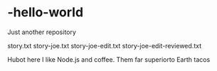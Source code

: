 # -hello-world
Just another repository

story.txt
story-joe.txt
story-joe-edit.txt
story-joe-edit-reviewed.txt


Hubot here I like Node.js and coffee. Them far superiorto Earth tacos
